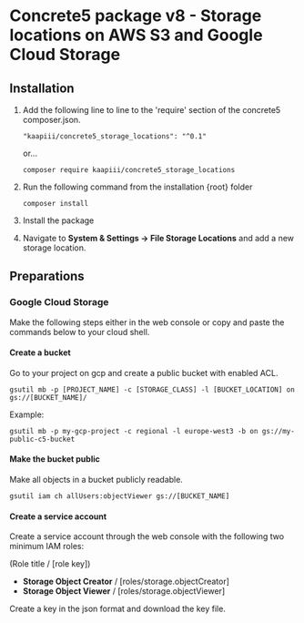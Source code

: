 
Concrete5 package v8 - Storage locations on AWS S3 and Google Cloud Storage
======

Installation
------------------


1. Add the following line to line to the 'require' section of the concrete5 composer.json.

   ```
   "kaapiii/concrete5_storage_locations": "^0.1"
   ```
        
   or...
   
   ```
   composer require kaapiii/concrete5_storage_locations   
   ```
   
2. Run the following command from the installation {root} folder
   
   ``` 
   composer install
   ```

3. Install the package
4. Navigate to **System & Settings -> File Storage Locations** and add a new storage location.


Preparations
---------------------------

### Google Cloud Storage

Make the following steps either in the web console or copy and paste the commands below to your cloud shell.

#### Create a bucket

Go to your project on gcp and create a public bucket with enabled ACL.

```
gsutil mb -p [PROJECT_NAME] -c [STORAGE_CLASS] -l [BUCKET_LOCATION] on gs://[BUCKET_NAME]/
```

Example:
```
gsutil mb -p my-gcp-project -c regional -l europe-west3 -b on gs://my-public-c5-bucket
```

#### Make the bucket public

Make all objects in a bucket publicly readable.
```
gsutil iam ch allUsers:objectViewer gs://[BUCKET_NAME]
```


#### Create a service account

Create a service account through the web console with the following two minimum IAM roles:

(Role title / [role key])

- **Storage Object Creator** / [roles/storage.objectCreator]
- **Storage Object Viewer** / [roles/storage.objectViewer]

Create a key in the json format and download the key file.
